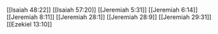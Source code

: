 [[Isaiah 48:22]]
[[Isaiah 57:20]]
[[Jeremiah 5:31]]
[[Jeremiah 6:14]]
[[Jeremiah 8:11]]
[[Jeremiah 28:1]]
[[Jeremiah 28:9]]
[[Jeremiah 29:31]]
[[Ezekiel 13:10]]
